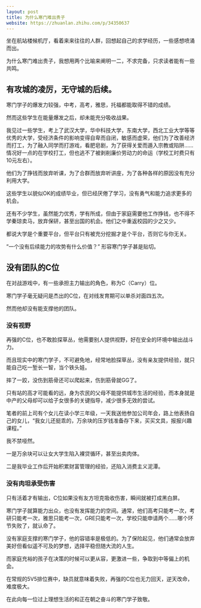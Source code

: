 ```yaml
---
layout: post
title: 为什么寒门难出贵子
website: https://zhuanlan.zhihu.com/p/34350637
---
```


<!-- # 为什么寒门难出贵子 -->

坐在航站楼候机厅，看着来来往往的人群，回想起自己的求学经历，一些感想喷涌而出。

为什么寒门难出贵子，我想用两个比喻来阐明一二，不求完备，只求读者能有一些共鸣。



## 有攻城的凌厉，无守城的后续。

寒门学子的爆发力较强，中考，高考，雅思，托福都能取得不错的成绩。

然而这些学生在能量爆发之后，却未能充分吸收战果。

我见过一些学生，考上了武汉大学，华中科技大学，东南大学，西北工业大学等等优秀的大学，受经济条件的影响变得自卑而自闭，敏感而虚荣，他们为了改善经济而打工，为了融入同学而打游戏，看肥皂剧，为了获得关爱而遁入宗教或陷阱……情况好一点的在学校打工，但也逃不了被剥削廉价劳动力的命运（学校工时费只有10元左右）。

他们为了挣钱而放弃听课，为了合群而放弃听讲座，为了各种各样的原因没有充分利用大学。

这些学生以貌似OK的成绩毕业，但已经厌倦了学习，没有勇气和能力追求更多的机会。

还有不少学生，虽然能力优秀，学有所成，但由于家庭需要他工作挣钱，也不得不学秦琼卖马，放弃保研，甚至出国的机会。他们之中重返校园的少之又少。

都说大学是个重要平台，但平台只有被充分挖掘才是个平台，否则它与你无关。

”一个没有后续能力的攻势有什么价值？” 形容寒门学子甚是贴切。



## 没有团队的C位

在对战游戏中，有一些承担主力输出的角色，称为C（Carry）位。

寒门学子毫无疑问是杰出的C位，在对线发育期可以单杀对面四五次。

然而他却没有能支撑他的团队。

### 没有视野

再强的C位，也不敢脸探草丛，他需要别人提供视野，好在安全的环境中输出战斗力。

而且现实中的寒门学子，不可避免地，经常地脸探草丛，没有亲友提供经验，就只能自己吃一堑长一智，当个铁头娃。

摔了一跤，没伤到筋骨还可以爬起来，伤到筋骨就GG了。

只有站的高才可能看的远，身为农民的父母不能提供城市生活的经验，而本身就是中产的父母却可以给子女很多的关键指导，减少很多无效的尝试。

笔者的前上司有个女儿在读小学三年级，一天我送他参加公司年会，路上他表扬自己的女儿，“我女儿还挺乖的，万余块的压岁钱准备存下来，买买文具，报报兴趣课程。”

我不禁哑然。

一是万余块可以让女大学生陷入裸贷循环，甚至出卖肉体。

二是我毕业工作后开始积累财富管理的经验，还陷入消费主义泥潭。

### 没有肉坦承受伤害

只有活着才有输出，C位如果没有友方坦克吸收伤害，瞬间就被打成黑白屏。

寒门学子就算能力出众，也没有发挥能力的空间。通常，他们高考只能考一次，考研只能考一次，雅思只能考一次，GRE只能考一次，学校只能申请两个……哪个环节失败了，就认命了。

没有家庭支撑的寒门学子，他的容错率是极低的。为了保险起见，他们通常会放弃美好但看似遥不可及的梦想，选择平稳但随大流的人生。

而家庭充裕的孩子在决策的时候可以更从容，更激进一些，争取到中等偏上的机会。



在常规的5V5排位赛中，缺员就意味着失败，再强的C位也无力回天，逆天改命，难度极大。



在此向每一位过上理想生活的和正在朝之奋斗的寒门学子致敬。

